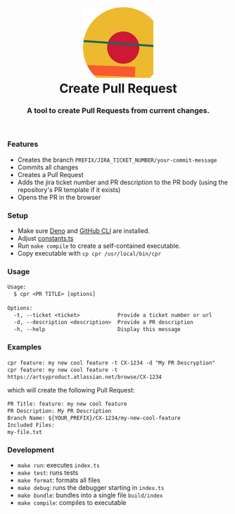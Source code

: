 <br />

<h1 align="center">
<img src="./logo.svg">

<br />
  Create Pull Request
  <br />
</h1>
<h3 align="center">
  A tool to create Pull Requests from current changes.
</h3>
<br />

### Features

- Creates the branch `PREFIX/JIRA_TICKET_NUMBER/your-commit-message`
- Commits all changes
- Creates a Pull Request
- Adds the jira ticket number and PR description to the PR body (using the repository's PR template if it exists)
- Opens the PR in the browser

### Setup

- Make sure [Deno](https://deno.land/manual/getting_started/installation) and [GitHub CLI](https://github.com/cli/cli) are installed.
- Adjust [constants.ts](src/constants.ts)
- Run `make compile` to create a self-contained executable.
- Copy executable with `cp cpr /usr/local/bin/cpr`

### Usage

```
Usage:
  $ cpr <PR TITLE> [options]

Options:
  -t, --ticket <ticket>            Provide a ticket number or url 
  -d, --description <description>  Provide a PR description 
  -h, --help                       Display this message 
```

### Examples

```
cpr feature: my new cool feature -t CX-1234 -d "My PR Descryption"
cpr feature: my new cool feature -t https://artsyproduct.atlassian.net/browse/CX-1234
```

which will create the following Pull Request:

```
PR Title: feature: my new cool feature
PR Description: My PR Description
Branch Name: ${YOUR_PREFIX}/CX-1234/my-new-cool-feature
Included Files:
my-file.txt
```

### Development

- `make run`:      executes `index.ts`
- `make test`:     runs tests
- `make format`:   formats all files
- `make debug`:    runs the debugger starting in `index.ts`
- `make bundle`:   bundles into a single file `build/index`
- `make compile`:  compiles to executable
